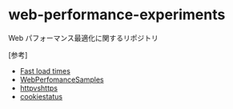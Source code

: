# web-performance-experiments

Web パフォーマンス最適化に関するリポジトリ

[参考]

- [Fast load times](https://web.dev/fast/#prioritize-resource)
- [WebPerfomanceSamples](https://stevesouders.com/examples/)
- [httpvshttps](http://www.httpvshttps.com/)
- [cookiestatus](https://www.cookiestatus.com/)
